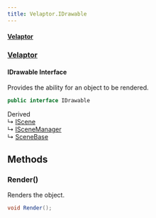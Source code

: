 ```yaml
---
title: Velaptor.IDrawable
---
```


#### [Velaptor](Namespaces.md 'Velaptor Namespaces')
### [Velaptor](Velaptor.md 'Velaptor')

#### IDrawable Interface

Provides the ability for an object to be rendered.

```csharp
public interface IDrawable
```

Derived  
&#8627; [IScene](Velaptor.Scene.IScene.md 'Velaptor.Scene.IScene')  
&#8627; [ISceneManager](Velaptor.Scene.ISceneManager.md 'Velaptor.Scene.ISceneManager')  
&#8627; [SceneBase](Velaptor.Scene.SceneBase.md 'Velaptor.Scene.SceneBase')
## Methods

<a name='Velaptor.IDrawable.Render()'></a>

### Render() 

Renders the object.

```csharp
void Render();
```
